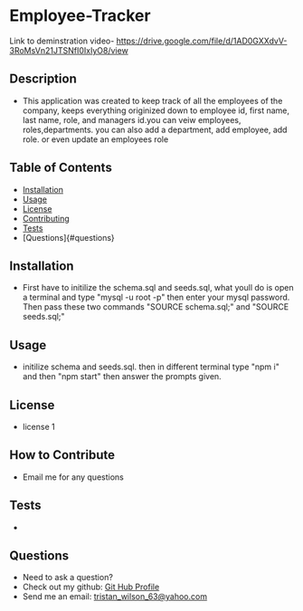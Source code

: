 # Employee-Tracker

  Link to deminstration video- https://drive.google.com/file/d/1AD0GXXdvV-3RoMsVn21JTSNfI0IxIyO8/view
  ## Description
  
  - This application was created to keep track of all the employees of the company, keeps everything originized down to employee id, first name, last name, role, and managers id.you can veiw employees, roles,departments. you can also add a department, add employee, add role. or even update an employees role
  
  ## Table of Contents
  
  - [Installation](#installation)
  - [Usage](#usage)
  - [License](#license)
  - [Contributing](#contributing)
  - [Tests](#tests)
  - [Questions]{#questions}
  ## Installation
  
  - First have to initilize the schema.sql and seeds.sql, what youll do is open a terminal and type "mysql -u root -p" then enter your mysql password. Then pass these two commands "SOURCE schema.sql;" and "SOURCE seeds.sql;"
  
  ## Usage
  
  - initilize schema and seeds.sql. then in different terminal type "npm i" and then "npm start" then answer the prompts given.
  
  ## License
  
  - license 1
  
  ## How to Contribute
  
  - Email me for any questions
  
  ## Tests
  
  - 
  ## Questions
  - Need to ask a question? 
  - Check out my github: [Git Hub Profile](https://github.com/TristanW63)
  - Send me an email: tristan_wilson_63@yahoo.com
